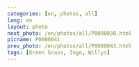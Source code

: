 ```yaml
---
categories: [en, photos, all]
lang: en
layout: photo
next_photo: /en/photos/all/P0000038.html
picname: P0000041
prev_photo: /en/photos/all/P0000043.html
tags: [Green Grass, Ingo, Willys]
---
```

